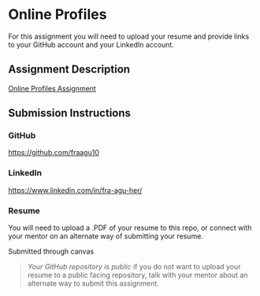# Online Profiles
For this assignment you will need to upload your resume and provide links to your GitHub account and your LinkedIn account.

## Assignment Description
[Online Profiles Assignment](https://education.launchcode.org/liftoff/modules/assignments/online-profiles)

## Submission Instructions
 
### GitHub
https://github.com/fraagu10 
 
### LinkedIn
https://www.linkedin.com/in/fra-agu-her/ 

### Resume
You will need to upload a .PDF of your resume to this repo, or connect with your mentor on an alternate way of submitting your resume.

Submitted through canvas

> *Your GitHub repository is public* if you do not want to upload your resume to a public facing repository, talk with your mentor about an alternate way to submit this assignment.
